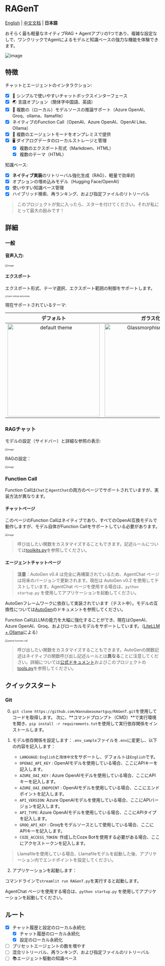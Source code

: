 # RAGenT

 [English](../README.md) | [中文文档](README_zh.md) | **日本語**

おそらく最も軽量なネイティブRAG + Agentアプリの1つであり、複雑な設定なしで、ワンクリックでAgentによるモデルと知識ベースの強力な機能を体験できます。

![image](https://github.com/user-attachments/assets/f50c9b86-55c8-4881-a7cf-b2ccf3b35ece)

## 特徴

チャットとエージェントのインタラクション:
- [x] 💭 シンプルで使いやすいチャットボックスインターフェース
- [x] 🌏️ 言語オプション（簡体字中国語、英語）
- [x] 🔧 複数の（ローカル）モデルソースの推論サポート（Azure OpenAI、Groq、ollama、llamafile）
- [x] ネイティブのFunction Call（OpenAI、Azure OpenAI、OpenAI Like、Ollama）
- [x] 🤖 複数のエージェントモードをオンプレミスで提供
- [x] 🖥️ ダイアログデータのローカルストレージと管理
  - [x] 複数のエクスポート形式（Markdown、HTML）
  - [x] 複数のテーマ（HTML）

知識ベース:
- [x] **ネイティブ実装**のリトリーバル強化生成（RAG）、軽量で効率的
- [x] オプションの埋め込みモデル（Hugging Face/OpenAI）
- [x] 使いやすい知識ベース管理
- [x] ハイブリッド検索、再ランキング、および指定ファイルのリトリーバル

> このプロジェクトが気に入ったら、スターを付けてください。それが私にとって最大の励みです！

## 詳細

### 一般

#### 音声入力:

<img src="https://github.com/user-attachments/assets/37ea413d-5ef6-4783-a2da-ed6d1d010f58" alt="image" style="zoom:50%;" />

#### エクスポート

エクスポート形式、テーマ選択、エクスポート範囲の制御をサポートします。

<img src="https://github.com/user-attachments/assets/f4e1461e-2334-4b45-b4d9-2ff0d79a0e63" alt="Export settings and preview" style="zoom:40%;" />

現在サポートされているテーマ:

| デフォルト | ガラス化 |
| :-----: | :-----------: |
| <img src="https://github.com/user-attachments/assets/6ac8132c-0821-4487-9a1a-a0297a35783a" alt="default theme" width="300" /> | <img src="https://github.com/user-attachments/assets/87b07e86-dd98-4e66-a850-17b776fbeb1c" alt="Glassmorphism theme" width="300" /> |



### RAGチャット

モデルの設定（サイドバー）と詳細な参照の表示:

<img src="https://github.com/user-attachments/assets/4fba2259-3362-42b2-a4d5-85e0658d7720" alt="image" style="zoom:50%;" />

RAGの設定：

<img src="https://github.com/user-attachments/assets/565d96dc-3f42-4f7d-a368-55af9f4a5d77" alt="image" style="zoom:50%;" />

### Function Call

Function Callは`Chat`と`AgentChat`の両方のページでサポートされていますが、実装方法が異なります。

#### チャットページ

このページのFunction Callはネイティブであり、すべてのOpenAI互換モデルで動作しますが、モデル自体がFunction Callをサポートしている必要があります。

<img src="https://github.com/user-attachments/assets/75163c4d-bcd2-4ef0-83d5-ab27c6527715" alt="image" style="zoom:50%;" />

> 呼び出したい関数をカスタマイズすることもできます。記述ルールについては[toolkits.py](tools/toolkits.py)を参照してください。

#### エージェントチャットページ

> **注意**：AutoGen v0.4 は完全に再構築されているため、AgentChat ページは将来のバージョンで更新されます。現在は AutoGen v0.2 を使用してテストしています。AgentChat ページを使用する場合は、`python startup.py` を使用してアプリケーションを起動してください。

AutoGenフレームワークに依存して実装されています（テスト中）。モデルの互換性については[AutoGen](https://github.com/microsoft/autogen)のドキュメントを参照してください。

Function CallはLLMの能力を大幅に強化することができ、現在はOpenAI、Azure OpenAI、Groq、およびローカルモデルをサポートしています。（[LiteLLM + Ollama](https://microsoft.github.io/autogen/docs/topics/non-openai-models/local-litellm-ollama#using-litellmollama-with-autogen)による）

<img src="https://github.com/user-attachments/assets/4eabcedb-5717-46b1-b2f4-4324b5f1fb67" alt="openai function call" style="zoom:50%;" />

> 呼び出したい関数をカスタマイズすることもできます。AutoGenの関数記述はネイティブの関数呼び出し記述ルールとは**異なる**ことに注意してください。詳細については[公式ドキュメント](https://microsoft.github.io/autogen/docs/tutorial/tool-use/)およびこのプロジェクトの[tools.py](llm/aoai/tools/tools.py)を参照してください。

## クイックスタート

### Git

0. `git clone https://github.com/Wannabeasmartguy/RAGenT.git`を使用してコードを取得します。
次に、**コマンドプロンプト（CMD）**で実行環境を開き、`pip install -r requirements.txt`を使用して実行依存関係をインストールします。

1. モデル依存関係を設定します：`.env_sample`ファイルを`.env`に変更し、以下の内容を記入します：

    - `LANGUAGE`: `English`と`简体中文`をサポートし、デフォルトは`English`です。
    - `OPENAI_API_KEY` : OpenAIモデルを使用している場合、ここにAPIキーを記入します。
    - `AZURE_OAI_KEY` : Azure OpenAIモデルを使用している場合、ここにAPIキーを記入します。
    - `AZURE_OAI_ENDPOINT` : OpenAIモデルを使用している場合、ここにエンドポイントを記入します。
    - `API_VERSION`: Azure OpenAIモデルを使用している場合、ここにAPIバージョンを記入します。
    - `API_TYPE`: Azure OpenAIモデルを使用している場合、ここにAPIタイプを記入します。
    - `GROQ_API_KEY` : Groqをモデルソースとして使用している場合、ここにAPIキーを記入します。
    - `COZE_ACCESS_TOKEN`: 作成したCoze Botを使用する必要がある場合、ここにアクセストークンを記入します。

> Llamafileを使用している場合、Llamafileモデルを起動した後、アプリケーション内でエンドポイントを設定してください。

2. アプリケーションを起動します：

コマンドラインで`streamlit run RAGenT.py`を実行すると起動します。

AgentChat ページを使用する場合は、`python startup.py` を使用してアプリケーションを起動してください。

## ルート

- [x] チャット履歴と設定のローカル永続化
    - [x] チャット履歴のローカル永続化
    - [x] 設定のローカル永続化
- [ ] プリセットエージェントの数を増やす
- [ ] 混合リトリーバル、再ランキング、および指定ファイルのリトリーバル
- [ ] 📚️エージェント駆動の知識ベース
